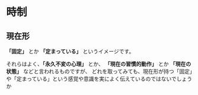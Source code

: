 # 時制

## 現在形
__「固定」__ とか __「定まっている」__ というイメージです。

それらはよく、__「永久不変の心理」__ とか、 __「現在の習慣的動作」__ とか __「現在の状態」__ などと言われるものですが、
どれを取ってみても、現在形が持つ「固定」や「定まっている」という感覚や意識を実によく伝えているのではないでしょうか

